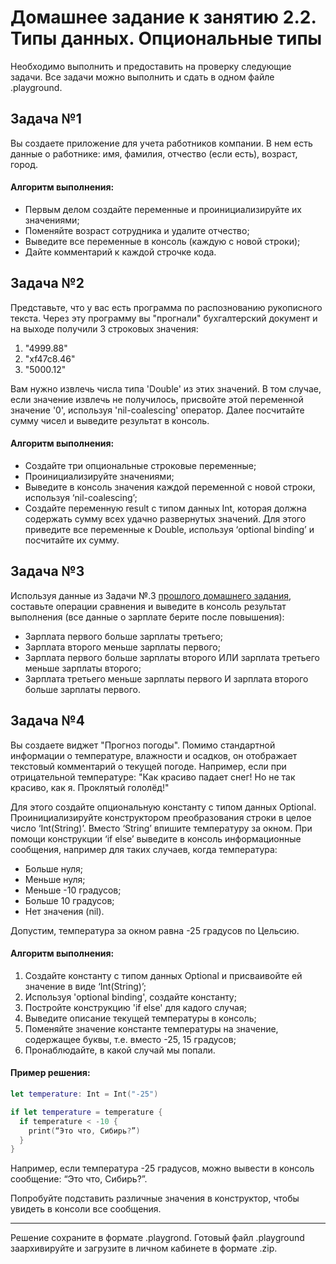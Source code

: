 # Домашнее задание к занятию 2.2. Типы данных. Опциональные типы

Необходимо выполнить и предоставить на проверку следующие задачи. Все задачи можно выполнить и сдать в одном файле .playground.

## Задача №1

Вы создаете приложение для учета работников компании. В нем есть данные о работнике: имя, фамилия, отчество (если есть), возраст, город.

#### Алгоритм выполнения:
* Первым делом создайте переменные и проинициализируйте их значениями;
* Поменяйте возраст сотрудника и удалите отчество;
* Выведите все переменные в консоль (каждую с новой строки);
* Дайте комментарий к каждой строчке кода. 

## Задача №2

Представьте, что у вас есть программа по распознованию рукописного текста. Через эту программу вы "прогнали" бухгалтерский документ и на выходе получили 3 строковых значения:
1. "4999.88"
2. "xf47c8.46"
3. "5000.12"


Вам нужно извлечь числа типа 'Double' из этих значений. В том случае, если значение извлечь не получилось, присвойте этой переменной значение '0', используя 'nil-coalescing' оператор. 
Далее посчитайте сумму чисел и выведите результат в консоль.

#### Алгоритм выполнения:
* Cоздайте три опциональные строковые переменные;
* Проинициализируйте значениями;
* Выведите в консоль значения каждой переменной с новой строки, используя ‘nil-coalescing’;
* Создайте переменную result с типом данных Int, которая должна содержать сумму всех удачно развернутых значений. Для этого приведите все переменные к Double, используя ‘optional binding’ и посчитайте их сумму.

## Задача №3

Используя данные из Задачи №.3 [прошлого домашнего задания](https://github.com/netology-code/bios-homeworks/tree/master/2.1#%D0%B7%D0%B0%D0%B4%D0%B0%D1%87%D0%B0-3), составьте операции сравнения и выведите в консоль результат выполнения (все данные о зарплате берите после повышения):

* Зарплата первого больше зарплаты третьего;
* Зарплата второго меньше зарплаты первого;
* Зарплата первого больше зарплаты второго ИЛИ зарплата третьего меньше зарплаты второго;
* Зарплата третьего меньше зарплаты первого И зарплата второго больше зарплаты первого.

## Задача №4

Вы создаете виджет "Прогноз погоды". Помимо стандартной информации о температуре, влажности и осадков, он отображает текстовый комментарий о текущей погоде. Например, если при отрицательной температуре: "Как красиво падает снег! Но не так красиво, как я. Проклятый гололёд!"

Для этого создайте опциональную константу с типом данных Optional<Int>. Проинициализируйте конструктором преобразования строки в целое число ‘Int(String)’. Вместо ‘String’ впишите температуру за окном. При помощи конструкции ‘if else’ выведите в консоль информационные сообщения, например для таких случаев, когда температура:

* Больше нуля;
* Меньше нуля;
* Меньше -10 градусов;
* Больше 10 градусов;
* Нет значения (nil).

Допустим, температура за окном равна -25 градусов по Цельсию.

#### Алгоритм выполнения:

1. Создайте константу с типом данных Optional<String> и присваивойте ей значение в виде ‘Int(String)’;
2. Используя 'optional binding', создайте константу;
3. Постройте конструкцию 'if else' для кадого случая;
4. Выведите описание текущей температуры в консоль;
5. Поменяйте значение константе температуры на значение, содержащее буквы, т.е. вместо -25, 15 градусов;
6. Пронаблюдайте, в какой случай мы попали.

#### Пример решения:

```swift
let temperature: Int = Int("-25")

if let temperature = temperature {
  if temperature < -10 {
    print(“Это что, Сибирь?”)
  }
}
``` 

Например, если температура -25 градусов, можно вывести в консоль сообщение: “Это что, Сибирь?”.

Попробуйте подставить различные значения в конструктор, чтобы увидеть в консоли все сообщения.
_______________

Решение сохраните в формате .playgrond. Готовый файл .playground заархивируйте и загрузите в личном кабинете в формате .zip.
